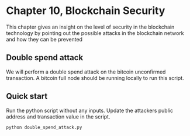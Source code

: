 # Chapter 10, Blockchain Security
This chapter gives an insight on the level of security in the blockchain technology by pointing out the possible attacks in the blockchain network and how they can be prevented

## Double spend attack

We will perform a double spend attack on the bitcoin unconfirmed transaction. A bitcoin full node should be running locally to run this script.


## Quick start

Run the python script without any inputs. Update the attackers public address and transaction value in the script.

`python double_spend_attack.py`
